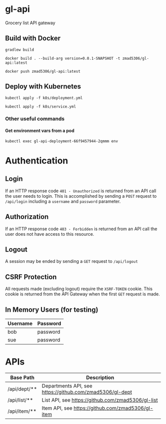 # gl-api
Grocery list API gateway

## Build with Docker

`gradlew build`

`docker build . --build-arg version=0.0.1-SNAPSHOT -t zmad5306/gl-api:latest`

`docker push zmad5306/gl-api:latest`

## Deploy with Kubernetes

`kubectl apply -f k8s/deployment.yml`

`kubectl apply -f k8s/service.yml`

### Other useful commands

#### Get environment vars from a pod

`kubectl exec gl-api-deployment-66f9457944-2qmmm env`

# Authentication

## Login

If an HTTP response code `401 - Unauthorized` is returned from an API call the user needs to login. This is accomplished by sending a `POST` request to `/api/login` including a `username` and `password` parameter.

## Authorization

If an HTTP response code `403 - Forbidden` is returned from an API call the user does not have access to this resource.

## Logout

A session may be ended by sending a `GET` request to `/api/logout`

## CSRF Protection

All requests made (excluding logout) require the `XSRF-TOKEN` cookie. This cookie is returned from the API Gateway when the first `GET` request is made.

## In Memory Users (for testing)
| Username | Password |
| -------- | -------- |
| bob      | password |
| sue      | password |

# APIs

| Base Path    | Description                                              |
| ------------ | -------------------------------------------------------- |
| /api/dept/** | Departments API, see https://github.com/zmad5306/gl-dept |
| /api/list/** | List API, see https://github.com/zmad5306/gl-list        |
| /api/item/** | Item API, see https://github.com/zmad5306/gl-item        |
